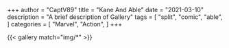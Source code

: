 +++
author = "CaptV89"
title = "Kane And Able"
date = "2021-03-10"
description = "A brief description of Gallery"
tags = [
    "split",
    "comic",
    "able",
]
categories = [
    "Marvel",
    "Action",
]
+++


{{< gallery match="img/*" >}}
